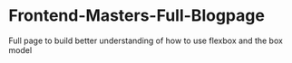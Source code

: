# Frontend-Masters-Full-Blogpage

Full page to build better understanding of how to use flexbox and the box model
